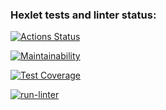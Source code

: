### Hexlet tests and linter status:
[![Actions Status](https://github.com/igorpvdc/php-project-lvl2/workflows/hexlet-check/badge.svg)](https://github.com/igorpvdc/php-project-lvl2/actions)

[![Maintainability](https://api.codeclimate.com/v1/badges/ed617aefcd8650e48c73/maintainability)](https://codeclimate.com/github/igorpvdc/php-project-lvl2/maintainability)

[![Test Coverage](https://api.codeclimate.com/v1/badges/ed617aefcd8650e48c73/test_coverage)](https://codeclimate.com/github/igorpvdc/php-project-lvl2/test_coverage)

[![run-linter](https://github.com/igorpvdc/php-project-lvl2/actions/workflows/run-linter.yml/badge.svg?branch=main&event=push)](https://github.com/igorpvdc/php-project-lvl2/actions/workflows/run-linter.yml)